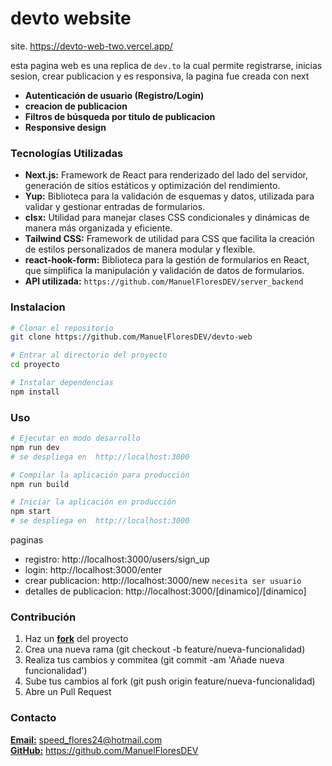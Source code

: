 # devto website

site. https://devto-web-two.vercel.app/

esta pagina web es una replica de `dev.to` la cual permite registrarse, inicias sesion, crear publicacion y es responsiva, la pagina fue creada con next

- **Autenticación de usuario (Registro/Login)**
- **creacion de publicacion**
- **Filtros de búsqueda por titulo de publicacion**
- **Responsive design**

### Tecnologías Utilizadas

- **Next.js:** Framework de React para renderizado del lado del servidor, generación de sitios estáticos y optimización del rendimiento.
- **Yup:** Biblioteca para la validación de esquemas y datos, utilizada para validar y gestionar entradas de formularios.
- **clsx:** Utilidad para manejar clases CSS condicionales y dinámicas de manera más organizada y eficiente.
- **Tailwind CSS:** Framework de utilidad para CSS que facilita la creación de estilos personalizados de manera modular y flexible.
- **react-hook-form:** Biblioteca para la gestión de formularios en React, que simplifica la manipulación y validación de datos de formularios.
- **API utilizada:** `https://github.com/ManuelFloresDEV/server_backend`

### Instalacion

```bash
# Clonar el repositorio
git clone https://github.com/ManuelFloresDEV/devto-web

# Entrar al directorio del proyecto
cd proyecto

# Instalar dependencias
npm install

```

### Uso

```bash
# Ejecutar en modo desarrollo
npm run dev
# se despliega en  http://localhost:3000

# Compilar la aplicación para producción
npm run build

# Iniciar la aplicación en producción
npm start
# se despliega en  http://localhost:3000
```

paginas

- registro: http://localhost:3000/users/sign_up
- login: http://localhost:3000/enter
- crear publicacion: http://localhost:3000/new `necesita ser usuario`
- detalles de publicacion: http://localhost:3000/[dinamico]/[dinamico]

### Contribución

1. Haz un [**fork**](https://github.com/ManuelFloresDEV/devto-web/fork) del proyecto
2. Crea una nueva rama (git checkout -b feature/nueva-funcionalidad)
3. Realiza tus cambios y commitea (git commit -am 'Añade nueva funcionalidad')
4. Sube tus cambios al fork (git push origin feature/nueva-funcionalidad)
5. Abre un Pull Request

### Contacto

[**Email:**](speed_flores24@hotmail.com) speed_flores24@hotmail.com  
 [**GitHub:**](https://github.com/ManuelFloresDEV) https://github.com/ManuelFloresDEV
